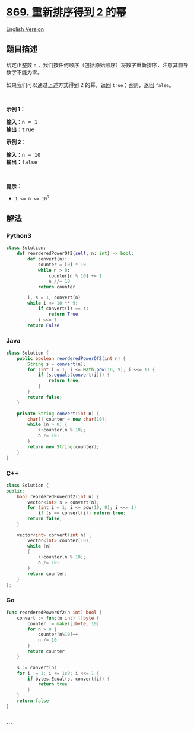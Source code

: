 # [869. 重新排序得到 2 的幂](https://leetcode.cn/problems/reordered-power-of-2)

[English Version](/solution/0800-0899/0869.Reordered%20Power%20of%202/README_EN.md)

## 题目描述

<!-- 这里写题目描述 -->

<p>给定正整数&nbsp;<code>n</code>&nbsp;，我们按任何顺序（包括原始顺序）将数字重新排序，注意其前导数字不能为零。</p>

<p>如果我们可以通过上述方式得到&nbsp;2 的幂，返回 <code>true</code>；否则，返回 <code>false</code>。</p>

<p>&nbsp;</p>

<ol>
</ol>

<p><strong>示例 1：</strong></p>

<pre>
<strong>输入：</strong>n = 1
<strong>输出：</strong>true
</pre>

<p><strong>示例 2：</strong></p>

<pre>
<strong>输入：</strong>n = 10
<strong>输出：</strong>false
</pre>

<p>&nbsp;</p>

<p><strong>提示：</strong></p>

<ul>
	<li><code>1 &lt;= n &lt;= 10<sup>9</sup></code></li>
</ul>

## 解法

<!-- 这里可写通用的实现逻辑 -->

<!-- tabs:start -->

### **Python3**

<!-- 这里可写当前语言的特殊实现逻辑 -->

```python
class Solution:
    def reorderedPowerOf2(self, n: int) -> bool:
        def convert(n):
            counter = [0] * 10
            while n > 0:
                counter[n % 10] += 1
                n //= 10
            return counter

        i, s = 1, convert(n)
        while i <= 10 ** 9:
            if convert(i) == s:
                return True
            i <<= 1
        return False
```

### **Java**

<!-- 这里可写当前语言的特殊实现逻辑 -->

```java
class Solution {
    public boolean reorderedPowerOf2(int n) {
        String s = convert(n);
        for (int i = 1; i <= Math.pow(10, 9); i <<= 1) {
            if (s.equals(convert(i))) {
                return true;
            }
        }
        return false;
    }

    private String convert(int n) {
        char[] counter = new char[10];
        while (n > 0) {
            ++counter[n % 10];
            n /= 10;
        }
        return new String(counter);
    }
}
```

### **C++**

```cpp
class Solution {
public:
    bool reorderedPowerOf2(int n) {
        vector<int> s = convert(n);
        for (int i = 1; i <= pow(10, 9); i <<= 1)
            if (s == convert(i)) return true;
        return false;
    }

    vector<int> convert(int n) {
        vector<int> counter(10);
        while (n)
        {
            ++counter[n % 10];
            n /= 10;
        }
        return counter;
    }
};
```

### **Go**

```go
func reorderedPowerOf2(n int) bool {
	convert := func(n int) []byte {
		counter := make([]byte, 10)
		for n > 0 {
			counter[n%10]++
			n /= 10
		}
		return counter
	}

	s := convert(n)
	for i := 1; i <= 1e9; i <<= 1 {
		if bytes.Equal(s, convert(i)) {
			return true
		}
	}
	return false
}
```

### **...**

```

```

<!-- tabs:end -->
